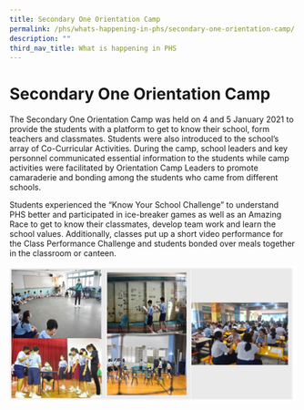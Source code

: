 ```yaml
---
title: Secondary One Orientation Camp
permalink: /phs/whats-happening-in-phs/secondary-one-orientation-camp/
description: ""
third_nav_title: What is happening in PHS
---
```

# **Secondary One Orientation Camp**

The Secondary One Orientation Camp was held on 4 and 5 January 2021 to provide the students with a platform to get to know their school, form teachers and classmates. Students were also introduced to the school’s array of Co-Curricular Activities. During the camp, school leaders and key personnel communicated essential information to the students while camp activities were facilitated by Orientation Camp Leaders to promote camaraderie and bonding among the students who came from different schools.  

Students experienced the “Know Your School Challenge” to understand PHS better and participated in ice-breaker games as well as an Amazing Race to get to know their classmates, develop team work and learn the school values. Additionally, classes put up a short video performance for the Class Performance Challenge and students bonded over meals together in the classroom or canteen.

![](/images/orientation.jpg)